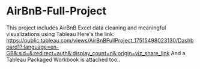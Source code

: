 # AirBnB-Full-Project
This project includes AirBnB Excel data cleaning and meaningful visualizations using Tableau 
Here's the link: https://public.tableau.com/views/AirBnBFullProject_17515498023130/Dashboard1?:language=en-GB&:sid=&:redirect=auth&:display_count=n&:origin=viz_share_link
And a Tableau Packaged Workbook is attached too..

